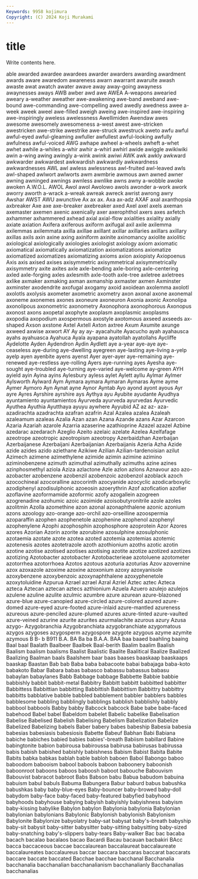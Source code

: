 ```yaml
---
Keywords: 9958 kojimura
Copyright: (C) 2024 Koji Murakami
---
```


# title

Write contents here.



able awarded awardee awardees awarder awarders awarding awardment
awards aware awaredom awareness awarn awarrant awaruite awash awaste awat
awatch awater awave away away-going awayness awaynesses aways AWB awber
awd awe AWEA A-weapons awearied aweary a-weather aweather awe-awakening awe-band
aweband awe-bound awe-commanding awe-compelling awed awedly awedness awee a-week aweek
aweel awe-filled aweigh aweing awe-inspired awe-inspiring awe-inspiringly aweless awelessness Awellimiden
Awendaw awes awesome awesomely awesomeness a-west awest awe-stricken awestricken awe-strike
awestrike awe-struck awestruck aweto awfu awful awful-eyed awful-gleaming awfuller awfullest
awful-looking awfully awfulness awful-voiced AWG awhape awheel a-wheels awheft a-whet
awhet awhile a-whiles a-whir awhir a-whirl awhirl awide awiggle awikiwiki
awin a-wing awing awingly a-wink awink awiwi AWK awk awkly
awkward awkwarder awkwardest awkwardish awkwardly awkwardness awkwardnesses AWL awl awless
awlessness awl-fruited awl-leaved awls awl-shaped awlwort awlworts awm awmbrie awmous
awn awned awner awning awninged awnings awnless awnlike awns awny
a-wobble awoke awoken A.W.O.L. AWOL Awol awol Awolowo awols awonder
a-work awork aworry aworth a-wrack a-wreak awreak awreck awrist awrong
awry Awshar AWST AWU awunctive Ax ax ax. Axa ax-adz
AXAF axal axanthopsia axbreaker Axe axe axe-breaker axebreaker axed Axel
axel axels axeman axemaster axemen axenic axenically axer axerophthol axers
axes axfetch axhammer axhammered axhead axial axial-flow axialities axiality axially
axiate axiation Axifera axiferous axiform axifugal axil axile axilemma axilemmas
axilemmata axilla axillae axillant axillar axillaries axillars axillary axillas axils
axin axine axing axiniform axinite axinomancy axiolite axiolitic axiological axiologically
axiologies axiologist axiology axiom axiomatic axiomatical axiomatically axiomatization axiomatizations axiomatize
axiomatized axiomatizes axiomatizing axioms axion axiopisty Axiopoenus Axis axis axised
axises axisymmetric axisymmetrical axisymmetrically axisymmetry axite axites axle axle-bending axle-boring
axle-centering axled axle-forging axles axlesmith axle-tooth axle-tree axletree axletrees axlike
axmaker axmaking axman axmanship axmaster axmen Axminster axminster axodendrite axofugal
axogamy axoid axoidean axolemma axolotl axolotls axolysis axometer axometric axometry
axon axonal axone axonemal axoneme axonemes axones axoneure axoneuron Axonia
axonic Axonolipa axonolipous axonometric axonometry Axonophora axonophorous Axonopus axonost axons
axopetal axophyte axoplasm axoplasmic axoplasms axopodia axopodium axospermous axostyle axotomous
axseed axseeds ax-shaped Axson axstone Axtel Axtell Axton axtree Axum
Axumite axunge axweed axwise axwort AY Ay ay ay- ayacahuite
Ayacucho ayah ayahausca ayahs ayahuasca Ayahuca Ayala ayapana ayatollah ayatollahs
Aycliffe Aydelotte Ayden Aydendron Aydin Aydlett aye a-year aye-aye aye-ceaseless
aye-during aye-dwelling ayegreen aye-lasting aye-living a-yelp ayelp ayen ayenbite ayens
ayenst Ayer ayer-ayer aye-remaining aye-renewed aye-restless aye-rolling Ayers aye-running ayes
Ayesha aye-sought aye-troubled aye-turning aye-varied aye-welcome ay-green AYH ayield ayin
Ayina ayins Aylesbury ayless aylet Aylett ayllu Aylmar Aylmer Aylsworth
Aylward Aym Aymara aymara Aymaran Aymaras Ayme ayme Aymer Aymoro
Ayn Aynat ayne Aynor Ayntab Ayo ayond ayont ayous Ayr
ayre Ayres Ayrshire ayrshire ays Aythya ayu Ayubite ayudante Ayudhya
ayuntamiento ayuntamientos Ayurveda ayurveda ayurvedas Ayurvedic Ayuthea Ayuthia Ayutthaya ayuyu
aywhere Ayyubid AZ az az- aza- azadirachta azadrachta azafran azafrin
Azal Azalea azalea Azaleah azaleamum azaleas Azalia Azan azan Azana
Azande azans Azar Azarcon Azaria Azariah azarole Azarria azaserine azathioprine
Azazel azazel Azbine azedarac azedarach Azeglio Azeito azelaic azelate Azelea
Azelfafage azeotrope azeotropic azeotropism azeotropy Azerbaidzhan Azerbaijan Azerbaijanese Azerbaijani Azerbaijanian
Azerbaijanis Azeria Azha Azide azide azides azido aziethane Azikiwe Azilian
Azilian-tardenoisian azilut Azimech azimene azimethylene azimide azimin azimine azimino aziminobenzene
azimuth azimuthal azimuthally azimuths azine azines azinphosmethyl aziola Aziza azlactone
Azle azlon azlons Aznavour azo azo- azobacter azobenzene azobenzil azobenzoic
azobenzol azoblack azoch azocochineal azocoralline azocorinth azocyanide azocyclic azodicarboxylic azodiphenyl
azodisulphonic azoeosin azoerythrin Azof azofication azofier azoflavine azoformamide azoformic azofy
azogallein azogreen azogrenadine azohumic azoic azoimide azoisobutyronitrile azole azoles azolitmin
Azolla azomethine azon azonal azonaphthalene azonic azonium azons azoology azo-orange
azo-orchil azo-orseilline azoospermia azoparaffin azophen azophenetole azophenine azophenol azophenyl azophenylene
Azophi azophosphin azophosphore azoprotein Azor Azores azores Azorian Azorin azorite
azorubine azosulphine azosulphonic azotaemia azotate azote azotea azoted azotemia azotemias
azotemic azotenesis azotes azotetrazole azoth azothionium azoths azotic azotin azotine
azotise azotised azotises azotising azotite azotize azotized azotizes azotizing Azotobacter
azotobacter Azotobacterieae azotoluene azotometer azotorrhea azotorrhoea Azotos azotous azoturia azoturias
Azov azovernine azox azoxazole azoxime azoxine azoxonium azoxy azoxyanisole azoxybenzene
azoxybenzoic azoxynaphthalene azoxyphenetole azoxytoluidine Azpurua Azrael azrael Azral Azriel Aztec
aztec Azteca azteca Aztecan aztecan aztecs azthionium Azuela Azuero azulejo
azulejos azulene azuline azulite azulmic azumbre azure azurean azure-blazoned azure-blue
azure-canopied azure-circled azure-colored azured azure-domed azure-eyed azure-footed azure-inlaid azure-mantled azureness
azureous azure-penciled azure-plumed azures azure-tinted azure-vaulted azure-veined azurine azurite azurites
azurmalachite azurous azury Azusa azygo- Azygobranchia Azygobranchiata azygobranchiate azygomatous azygos
azygoses azygosperm azygospore azygote azygous azyme azymite azymous B B-
b B911 B.A. BA Ba ba B.A.A. BAA baa baaed
baahling baaing Baal baal Baalath Baalbeer Baalbek Baal-berith Baalim baalim
Baalish Baalism baalism baalisms Baalist Baalistic Baalite Baalitical Baalize Baalized
Baalizing Baalman baals Baalshem baar baas baases baaskaap baaskaaps baaskap
Baastan Bab bab Baba baba babacoote babai babajaga baba-koto babakoto
Babar Babara babas babasco babassu babassus babasu babaylan babaylanes Babb
Babbage babbage Babbette Babbie babbie babbishly babbit babbit-metal Babbitry Babbitt
babbitt babbitted babbitter Babbittess Babbittian babbitting Babbittish Babbittism Babbittry babbittry
babbitts babblative babble babbled babblement babbler babblers babbles babblesome babbling
babblingly babblings babblish babblishly babbly babbool babbools Babby babby Babcock
babcock Babe babe babe-faced babehood Babel babel Babeldom babelet Babelic
babelike Babelisation Babelise Babelised Babelish Babelising Babelism Babelization Babelize Babelized
Babelizing babels Baber babery babes babeship Babesia babesia babesias babesiasis
babesiosis Babette Babeuf Babhan Babi Babiana babiche babiches babied babies
babies'-breath Babiism babillard Babine babingtonite babion babirousa babiroussa babirusa babirusas
babirussa babis babish babished babishly babishness Babism Babist Babita Babite
Babits babka babkas bablah bable babloh baboen Babol Babongo baboo
baboodom babooism babool babools baboon baboonery baboonish baboonroot baboons baboos
baboosh baboot babouche Babouvism Babouvist babracot babroot Babs Babson babu
Babua babudom babuina babuism babul babuls Babuma Babungera Babur baburd
babus babushka babushkas baby baby-blue-eyes Baby-bouncer baby-browed baby-doll babydom baby-face
baby-faced baby-featured babyfied babyhood babyhoods babyhouse babying babyish babyishly babyishness
babyism baby-kissing babylike Babylon babylon Babylonia babylonia Babylonian babylonian babylonians
Babylonic Babylonish babylonish Babylonism Babylonite Babylonize babyolatry baby-sat babysat baby's-breath
babyship baby-sit babysit baby-sitter babysitter baby-sitting babysitting baby-sized baby-snatching baby's-slippers
baby-tears Baby-walker Bac bac bacaba bacach bacalao bacalaos bacao Bacardi
Bacau bacauan bacbakiri BAcc bacca baccaceous baccae baccalaurean baccalaureat baccalaureate
baccalaureates baccalaureus baccar baccara baccaras baccarat baccarats baccare baccate baccated
Bacchae bacchae bacchanal Bacchanalia bacchanalia bacchanalian bacchanalianism bacchanalianly Bacchanalias bacchanalias
